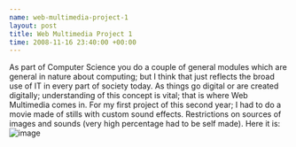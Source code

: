```yaml
--- 
name: web-multimedia-project-1 
layout: post 
title: Web Multimedia Project 1 
time: 2008-11-16 23:40:00 +00:00 
--- 
```


As part of Computer
Science you do a couple of general modules which are general in nature
about computing; but I think that just reflects the broad use of IT in
every part of society today. As things go digital or are created
digitally; understanding of this concept is vital; that is where Web
Multimedia comes in. For my first project of this second year; I had to
do a movie made of stills with custom sound effects. Restrictions on
sources of images and sounds (very high percentage had to be self made).
Here it is:  
![image](https://blogger.googleusercontent.com/tracker/7231752728434532377-6220058040940136937?l=neil.grogan.ie)
